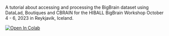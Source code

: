 A tutorial about accessing and processing the BigBrain dataset using DataLad, Boutiques and CBRAIN for the HIBALL BigBrain Workshop October 4 - 6, 2023 in Reykjavik, Iceland.

[![Open In Colab](https://colab.research.google.com/assets/colab-badge.svg)](https://colab.research.google.com/github/bryancaron/hws/blob/master/YRE-October2022-DataLad-Boutiques-NeuroHub-CBRAIN-tutorial.ipynb)

